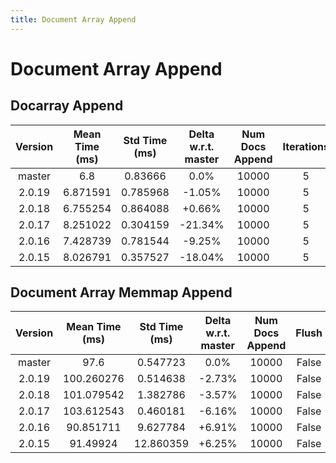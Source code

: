```yaml
---
title: Document Array Append
---
```

# Document Array Append

## Docarray Append

| Version | Mean Time (ms) | Std Time (ms) | Delta w.r.t. master | Num Docs Append | Iterations |
| :---: | :---: | :---: | :---: | :---: | :---: |
| master | 6.8 | 0.83666 | 0.0% | 10000 | 5 |
| 2.0.19 | 6.871591 | 0.785968 | -1.05% | 10000 | 5 |
| 2.0.18 | 6.755254 | 0.864088 | +0.66% | 10000 | 5 |
| 2.0.17 | 8.251022 | 0.304159 | -21.34% | 10000 | 5 |
| 2.0.16 | 7.428739 | 0.781544 | -9.25% | 10000 | 5 |
| 2.0.15 | 8.026791 | 0.357527 | -18.04% | 10000 | 5 |
## Document Array Memmap Append

| Version | Mean Time (ms) | Std Time (ms) | Delta w.r.t. master | Num Docs Append | Flush | Iterations |
| :---: | :---: | :---: | :---: | :---: | :---: | :---: |
| master | 97.6 | 0.547723 | 0.0% | 10000 | False | 5 |
| 2.0.19 | 100.260276 | 0.514638 | -2.73% | 10000 | False | 5 |
| 2.0.18 | 101.079542 | 1.382786 | -3.57% | 10000 | False | 5 |
| 2.0.17 | 103.612543 | 0.460181 | -6.16% | 10000 | False | 5 |
| 2.0.16 | 90.851711 | 9.627784 | +6.91% | 10000 | False | 5 |
| 2.0.15 | 91.49924 | 12.860359 | +6.25% | 10000 | False | 5 |

